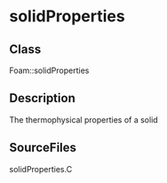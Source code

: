 # solidProperties 
## Class
Foam::solidProperties

## Description
The thermophysical properties of a solid

## SourceFiles
solidProperties.C

